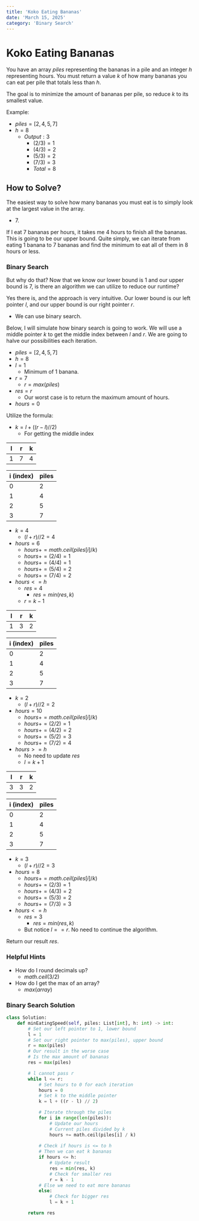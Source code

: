 ```yaml
---
title: 'Koko Eating Bananas'
date: 'March 15, 2025'
category: 'Binary Search'
---
```


# Koko Eating Bananas

You have an array $piles$ representing the bananas in a pile and an integer $h$ representing hours. You must return a value $k$ of how many bananas you can eat per pile that totals less than $h$.

The goal is to minimize the amount of bananas per pile, so reduce $k$ to its smallest value.

Example:
- $piles = [2, 4, 5, 7]$
- $h = 8$
    - $Output: 3$
        - $(2/3) = 1$
        - $(4/3) = 2$
        - $(5/3) = 2$
        - $(7/3) = 3$
        - $Total = 8$

## How to Solve?

The easiest way to solve how many bananas you must eat is to simply look at the largest value in the array.

- $7$.

If I eat $7$ bananas per hours, it takes me $4$ hours to finish all the bananas. This is going to be our upper bound. Quite simply, we can iterate from eating $1$ banana to $7$ bananas and find the minimum to eat all of them in $8$ hours or less.

### Binary Search

But why do that? Now that we know our lower bound is $1$ and our upper bound is $7$, is there an algorithm we can utilize to reduce our runtime?

Yes there is, and the approach is very intuitive. Our lower bound is our left pointer $l$, and our upper bound is our right pointer $r$.

- We can use binary search.

Below, I will simulate how binary search is going to work. We will use a middle pointer $k$ to get the middle index between $l$ and $r$. We are going to halve our possibilities each iteration.

- $piles = [2, 4, 5, 7]$
- $h = 8$
- $l = 1$
    - Minimum of $1$ banana.
- $r = 7$
    - $r = max(piles)$
- $res = r$
    - Our worst case is to return the maximum amount of hours.
- $hours = 0$

Utilize the formula:
- $k = l + ((r - l) // 2)$
    - For getting the middle index

|   l   |   r   |   k
|   --- |   --- |   ---
|   1   |   7   |   4

|   i (index)   |   piles
|   ---         |   ---
|   0           |   2
|   1           |   4
|   2           |   5
|   3           |   7

- $k = 4$
    - $(l + r) // 2 = 4$
- $hours = 6$
    - $hours += math.ceil(piles[i] / k)$
    - $hours += (2 / 4) = 1$
    - $hours += (4 / 4) = 1$
    - $hours += (5 / 4) = 2$
    - $hours += (7 / 4) = 2$
- $hours <= h$
    - $res = 4$
        - $res = min(res, k)$
    - $r = k - 1$

|   l   |   r   |   k
|   --- |   --- |   ---
|   1   |   3   |   2

|   i (index)   |   piles
|   ---         |   ---
|   0           |   2
|   1           |   4
|   2           |   5
|   3           |   7

- $k = 2$
    - $(l + r) // 2 = 2$
- $hours = 10$
    - $hours += math.ceil(piles[i] / k)$
    - $hours += (2 / 2) = 1$
    - $hours += (4 / 2) = 2$
    - $hours += (5 / 2) = 3$
    - $hours += (7 / 2) = 4$
- $hours >= h$
    - No need to update $res$
    - $l = k + 1$

|   l   |   r   |   k
|   --- |   --- |   ---
|   3   |   3   |   2

|   i (index)   |   piles
|   ---         |   ---
|   0           |   2
|   1           |   4
|   2           |   5
|   3           |   7

- $k = 3$
    - $(l + r) // 2 = 3$
- $hours = 8$
    - $hours += math.ceil(piles[i] / k)$
    - $hours += (2 / 3) = 1$
    - $hours += (4 / 3) = 2$
    - $hours += (5 / 3) = 2$
    - $hours += (7 / 3) = 3$
- $hours <= h$
    - $res = 3$
        - $res = min(res, k)$
    - But notice $l == r$. No need to continue the algorithm.

Return our result $res$.

### Helpful Hints
- How do I round decimals up?
    - $math.ceil(3/2)$
- How do I get the max of an array?
    - $max(array)$


### Binary Search Solution
```python
class Solution:
    def minEatingSpeed(self, piles: List[int], h: int) -> int:
        # Set our left pointer to 1, lower bound
        l = 1
        # Set our right pointer to max(piles), upper bound
        r = max(piles)
        # Our result in the worse case
        # Is the max amount of bananas
        res = max(piles)

        # l cannot pass r
        while l <= r:
            # Set hours to 0 for each iteration
            hours = 0
            # Set k to the middle pointer
            k = l + ((r - l) // 2)

            # Iterate through the piles
            for i in range(len(piles)):
                # Update our hours
                # Current piles divided by k
                hours += math.ceil(piles[i] / k)
            
            # Check if hours is <= to h
            # Then we can eat k bananas
            if hours <= h:
                # Update result
                res = min(res, k)
                # Check for smaller res
                r = k - 1
            # Else we need to eat more bananas
            else:
                # Check for bigger res
                l = k + 1

        return res